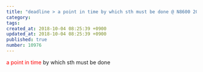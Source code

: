 ```yaml
---
title: "deadline > a point in time by which sth must be done @ N8600 2013-12-05"
category: 
tags: 
created_at: 2018-10-04 08:25:39 +0900
updated_at: 2018-10-04 08:25:39 +0900
published: true
number: 10976
---
```


<span class="deco" style="color:#FF0000;">a point in time</span> by which sth must be done
